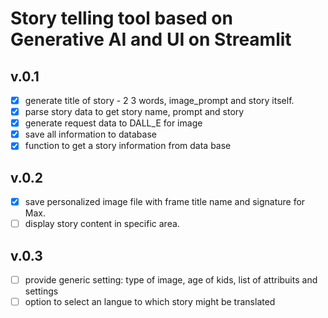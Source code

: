
# Story telling tool based on Generative AI and UI on Streamlit
## v.0.1
- [X] generate title of story - 2 3 words, image_prompt and story itself. 
- [X] parse story data to get story name, prompt and story
- [X] generate request data to DALL_E for image
- [X] save all information to database 
- [X] function to get a story information from data base
## v.0.2
- [X] save personalized image file with frame title name and signature for Max. 
- [ ] display story content in specific area. 
## v.0.3
- [ ] provide generic setting: type of image, age of kids, list of attribuits and settings
- [ ] option to select an langue to which story might be translated